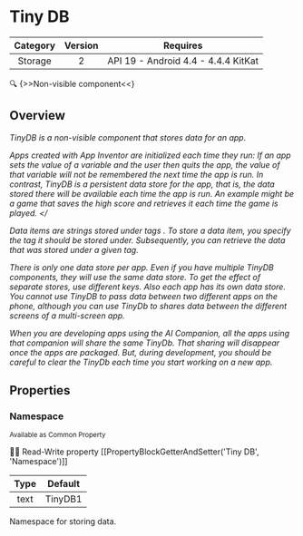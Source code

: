 # Tiny DB

| Category | Version | Requires |
|:--------:|:-------:|:--------:|
|Storage|2|API 19 - Android 4.4 - 4.4.4 KitKat|

:mag: {>>Non-visible component<<}

## Overview

_TinyDB is a non-visible component that stores data for an app. <p> Apps created with App Inventor are initialized each time they run: If an app sets the value of a variable and the user then quits the app, the value of that variable will not be remembered the next time the app is run. In contrast, TinyDB is a <em> persistent </em> data store for the app, that is, the data stored there will be available each time the app is run. An example might be a game that saves the high score and retrieves it each time the game is played. </<p> <p> Data items are strings stored under <em>tags</em> . To store a data item, you specify the tag it should be stored under.  Subsequently, you can retrieve the data that was stored under a given tag. </p><p> There is only one data store per app. Even if you have multiple TinyDB components, they will use the same data store. To get the effect of separate stores, use different keys. Also each app has its own data store. You cannot use TinyDB to pass data between two different apps on the phone, although you <em>can</em> use TinyDb to shares data between the different screens of a multi-screen app. </p> <p>When you are developing apps using the AI Companion, all the apps using that companion will share the same TinyDb.  That sharing will disappear once the apps are packaged.  But, during development, you should be careful to clear the TinyDb each time you start working on a new app.</p>_

## Properties

### Namespace

<small>Available as Common Property</small>

:eyes::pencil: Read-Write property
[[PropertyBlockGetterAndSetter('Tiny DB', 'Namespace')]]

| Type | Default |
|:----:|:-------:|
|text|TinyDB1|

Namespace for storing data.